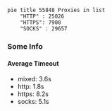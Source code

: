 
```mermaid
pie title 55848 Proxies in list
    "HTTP" : 25026
    "HTTPS": 7900
    "SOCKS" : 29657
```

### Some Info
#### Average Timeout

- mixed: 3.6s
- http: 1.8s
- https: 8.2s
- socks: 5.1s